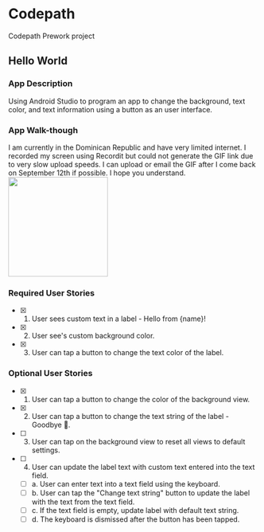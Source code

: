 # Codepath
Codepath Prework project

## Hello World

### App Description
Using Android Studio to program an app to change the background, text color, and text information using a button as an user interface.

### App Walk-though
I am currently in the Dominican Republic and have very limited internet. I recorded my screen using Recordit but could not generate the GIF link due to very slow upload speeds. I can upload or email the GIF after I come back on September 12th if possible. I hope you understand.
<img src="YOUR_GIF_URL_HERE" width=200><br>



### Required User Stories
- [x] 1. User sees custom text in a label - Hello from {name}!
- [x] 2. User see's custom background color.
- [x] 3. User can tap a button to change the text color of the label.

### Optional User Stories
- [x] 1. User can tap a button to change the color of the background view.
- [x] 2. User can tap a button to change the text string of the label - Goodbye 👋.
- [ ] 3. User can tap on the background view to reset all views to default settings.
- [ ] 4. User can update the label text with custom text entered into the text field.
   - [ ] a. User can enter text into a text field using the keyboard.
   - [ ] b. User can tap the "Change text string" button to update the label with the text from the text field.
   - [ ] c. If the text field is empty, update label with default text string.
   - [ ] d. The keyboard is dismissed after the button has been tapped.
